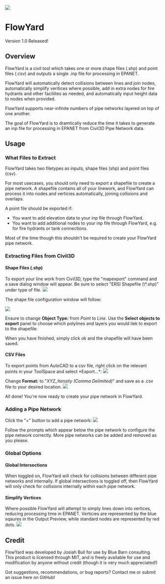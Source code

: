 <img src="https://i.imgur.com/OYtRWz3.png">

<h1>FlowYard</h1>
Version 1.0 Released!
<h2>Overview</h2>
FlowYard is a civil tool which takes one or more shape files (.shp) and point files (.csv) and outputs a single .inp file for processing in EPANET.

FlowYard will automatically detect collisions between lines and join nodes, automatically simplify veritices where possible, add in extra nodes for fire hydrants and other faciliites as needed, and automatically input height data to nodes when provided.

FlowYard supports near-infinite numbers of pipe networks layered on top of one another.

The goal of FlowYard is to dramtically reduce the time it takes to generate an inp file for processing in EPANET from Civil3D Pipe Network data.

<h2>Usage</h2>
<h3>What Files to Extract</h3>
FlowYard takes two filetypes as inputs, shape files (shp) and point files (csv). 

For most usecases, you should only need to export a shapefile to create a pipe network. A shapefile contains all of your linework, and FlowYard can process it into nodes and verticies automatically, joining collisions and overlaps.

A point file should be exported if:
<ul>
 <li>You want to add elevation data to your inp file through FlowYard.</li>
 <li>You want to add additional nodes to your inp file through FlowYard, e.g. for fire hydrants or tank connections.</li>
</ul>
Most of the time though this shouldn't be required to create your FlowYard pipe network.

<h3>Extracting Files from Civil3D</h3>
<h4>Shape Files (.shp)</h4>
To export your line work from Civil3D, type the "mapexport" command and a save dialog window will appear. Be sure to select "ERSI Shapefile (\*.shp)" under type of file.

<img src="https://i.imgur.com/Ev3I4XV.png">

The shape file configuration window will follow:

<img src="https://i.imgur.com/dZqAinu.png">

Ensure to change **Object Type:** from *Point* to *Line*. Use the **Select objects to export** panel to choose which polylines and layers you would liek to export to the shapefile.

When you have finished, simply click ok and the shapefile will have been saved.

<h4>CSV Files</h4>
To export points from AutoCAD to a csv file, right click on the relevant points in your ToolSpace and select *Export...*:
<img src="https://i.imgur.com/bYBjHod.png">

Change **Format:** to "*XYZ_Itensity (Comma Delimited)*" and save as a .csv file to your desired location.
<img src="https://i.imgur.com/r5p4Rr8.png">

All done! You're now ready to create your pipe network in FlowYard.

<h3>Adding a Pipe Network</h3>
Click the "+" button to add a pipe network:
<img src="https://i.imgur.com/cO6brg3.png">

Follow the prompts which appear below the pipe network to configure the pipe network correctly. More pipe networks can be added and removed as you please.


<h3>Global Options </h3>
<h4>Global Intersections</h4>
When toggled on, FlowYard will check for collisions between different pipe networks and internally. If global intersections is toggled off, then FlowYard will only check for collisions internally within each pipe network.
<h4>Simplify Vertices</h4>
Where possible FlowYard will attempt to simply lines down into vertices, reducing processing time in EPANET.
Verticies are represented by the blue sqaures in the Output Preview, while standard nodes are represented by red dots.
<img src="https://i.imgur.com/c4RwaRR.png">

<h2>Credit</h2>
FlowYard was developed by Josiah Bull for use by Blue Barn consulting. This product is licensed through MIT, and is freely available for use and modification by anyone without credit (though it is very much appreciated!)

Got suggestions, recommendations, or bug reports? Contact me or submit an issue here on GitHub!
